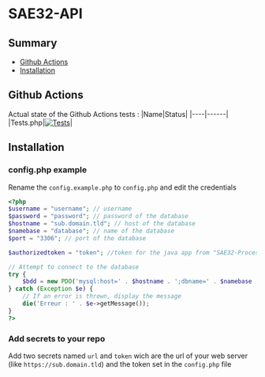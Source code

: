 # SAE32-API
## Summary
- [Github Actions](#Github_Actions)
- [Installation](#Installation)

## Github Actions
Actual state of the Github Actions tests :
|Name|Status|
|----|------|
|Tests.php|[![Tests](https://github.com/ethandudu/SAE32-API/actions/workflows/tests.yml/badge.svg?branch=main)](https://github.com/ethandudu/SAE32-API/actions/workflows/tests.yml)|
## Installation
### config.php example
Rename the `config.example.php` to `config.php` and edit the credentials
```php
<?php
$username = "username"; // username
$password = "password"; // password of the database
$hostname = "sub.domain.tld"; // host of the database
$namebase = "database"; // name of the database
$port = "3306"; // port of the database

$authorizedtoken = "token"; //token for the java app from "SAE32-Processing"

// Attempt to connect to the database
try {
    $bdd = new PDO('mysql:host=' . $hostname . ';dbname=' . $namebase . '', $username, $password);
} catch (Exception $e) {
    // If an error is thrown, display the message
    die('Erreur : ' . $e->getMessage());
}
?>
```
### Add secrets to your repo
Add two secrets named `url` and `token` wich are the url of your web server (like `https://sub.domain.tld`) and the token set in the `config.php` file
